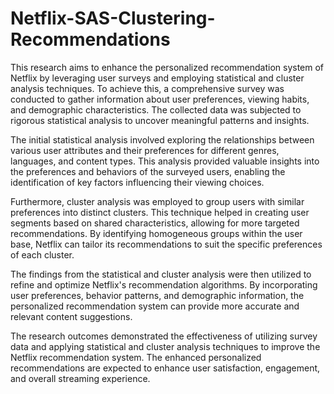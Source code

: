 # Netflix-SAS-Clustering-Recommendations

This research aims to enhance the personalized recommendation system of Netflix by leveraging user surveys and employing statistical and cluster analysis techniques. To achieve this, a comprehensive survey was conducted to gather information about user preferences, viewing habits, and demographic characteristics. The collected data was subjected to rigorous statistical analysis to uncover meaningful patterns and insights.

The initial statistical analysis involved exploring the relationships between various user attributes and their preferences for different genres, languages, and content types. This analysis provided valuable insights into the preferences and behaviors of the surveyed users, enabling the identification of key factors influencing their viewing choices.

Furthermore, cluster analysis was employed to group users with similar preferences into distinct clusters. This technique helped in creating user segments based on shared characteristics, allowing for more targeted recommendations. By identifying homogeneous groups within the user base, Netflix can tailor its recommendations to suit the specific preferences of each cluster.

The findings from the statistical and cluster analysis were then utilized to refine and optimize Netflix's recommendation algorithms. By incorporating user preferences, behavior patterns, and demographic information, the personalized recommendation system can provide more accurate and relevant content suggestions.

The research outcomes demonstrated the effectiveness of utilizing survey data and applying statistical and cluster analysis techniques to improve the Netflix recommendation system. The enhanced personalized recommendations are expected to enhance user satisfaction, engagement, and overall streaming experience.
